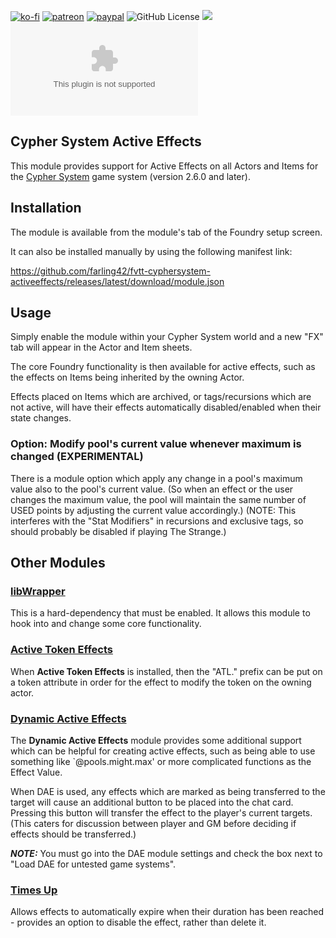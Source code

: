[![ko-fi](https://img.shields.io/badge/Ko--Fi-farling-success)](https://ko-fi.com/farling)
[![patreon](https://img.shields.io/badge/Patreon-amusingtime-success)](https://patreon.com/amusingtime)
[![paypal](https://img.shields.io/badge/Paypal-farling-success)](https://paypal.me/farling)
![GitHub License](https://img.shields.io/github/license/farling42/fvtt-cyphersystem-activeeffects)
![](https://img.shields.io/badge/Foundry-v11-informational)
![Latest Release Download Count](https://img.shields.io/github/downloads/farling42/fvtt-cyphersystem-activeeffects/latest/module.zip)

## Cypher System Active Effects

This module provides support for Active Effects on all Actors and Items for the [Cypher System](https://foundryvtt.com/packages/cyphersystem) game system (version 2.6.0 and later).

## Installation

The module is available from the module's tab of the Foundry setup screen.

It can also be installed manually by using the following manifest link:

https://github.com/farling42/fvtt-cyphersystem-activeeffects/releases/latest/download/module.json

## Usage

Simply enable the module within your Cypher System world and a new "FX" tab will appear in the Actor and Item sheets.

The core Foundry functionality is then available for active effects, such as the effects on Items being inherited by the owning Actor.

Effects placed on Items which are archived, or tags/recursions which are not active, will have their effects automatically disabled/enabled when their state changes.

### Option: Modify pool's current value whenever maximum is changed (EXPERIMENTAL)

There is a module option which apply any change in a pool's maximum value also to the pool's current value. (So when an effect or the user changes the maximum value, the pool will maintain the same number of USED points by adjusting the current value accordingly.)
(NOTE: This interferes with the "Stat Modifiers" in recursions and exclusive tags, so should probably be disabled if playing The Strange.)

## Other Modules

### [libWrapper](https://foundryvtt.com/packages/lib-wrapper)

This is a hard-dependency that must be enabled. It allows this module to hook into and change some core functionality.

### [Active Token Effects](https://foundryvtt.com/packages/ATL)

When **Active Token Effects** is installed, then the "ATL." prefix can be put on a token attribute in order for the effect to modify the token on the owning actor.

### [Dynamic Active Effects](https://foundryvtt.com/packages/dae)

The **Dynamic Active Effects** module provides some additional support which can be helpful for creating active effects, such as being able to use something like `@pools.might.max' or more complicated functions as the Effect Value.

When DAE is used, any effects which are marked as being transferred to the target will cause an additional button to be placed into the chat card. Pressing this button will transfer the effect to the player's current targets. (This caters for discussion between player and GM before deciding if effects should be transferred.)

_**NOTE:**_ You must go into the DAE module settings and check the box next to "Load DAE for untested game systems".

### [Times Up](https://foundryvtt.com/packages/times-up)

Allows effects to automatically expire when their duration has been reached - provides an option to disable the effect, rather than delete it.

